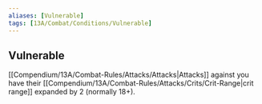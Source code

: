 ```yaml
---
aliases: [Vulnerable]
tags: [13A/Combat/Conditions/Vulnerable]
---
```


## Vulnerable

[[Compendium/13A/Combat-Rules/Attacks/Attacks|Attacks]] against you have their [[Compendium/13A/Combat-Rules/Attacks/Crits/Crit-Range|crit range]] expanded by 2 (normally 18+).